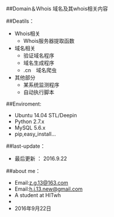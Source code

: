 ##Domain＆Ｗhois
域名及其whois相关内容

##Deatils：

* Whois相关 　　
  * Whois服务器提取函数
* 域名相关
  * 验证域名程序
  * 域名生成程序
  * .cn　域名爬虫
* 其他部分
  * 某系统监测程序
  * 自动执行脚本

##Enviroment:

* Ubuntu 14.04 STL/Deepin
* Python 2.7.x
* MySQL 5.6.x
* pip,easy_install...

##last-update：

* 最后更新 ： 2016.9.22

##about me：

* Email:z.g.13@163.com 
* Email:h.j.13.new@gmail.com   
* A student at HITwh    
*     
* 2016年9月22日
